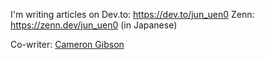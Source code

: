 I'm writing articles on
Dev.to: https://dev.to/jun_uen0
Zenn: https://zenn.dev/jun_uen0 (in Japanese)

Co-writer: [Cameron Gibson](https://github.com/cgcamcam)